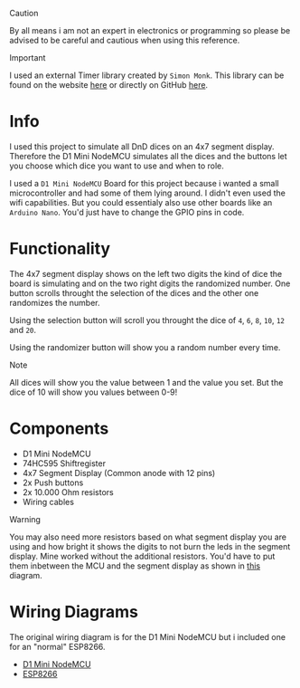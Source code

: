 > [!Caution]
> By all means i am not an expert in electronics or programming so please be advised to be careful and cautious when using this reference.

> [!Important]
> I used an external Timer library created by `Simon Monk`. This library can be found on the website [here](http://srmonk.blogspot.com/2012/01/arduino-timer-library.html) or directly on GitHub [here](https://github.com/JChristensen/Timer).

# Info
I used this project to simulate all DnD dices on an 4x7 segment display.
Therefore the D1 Mini NodeMCU simulates all the dices and the buttons let you choose which dice you want to use and when to role.

I used a `D1 Mini NodeMCU` Board for this project because i wanted a small microcontroller and had some of them lying around. I didn't even used the wifi capabilities. But you could essentialy also use other boards like an `Arduino Nano`. You'd just have to change the GPIO pins in code.

# Functionality
The 4x7 segment display shows on the left two digits the kind of dice the board is simulating and on the two right digits the randomized number.
One button scrolls throught the selection of the dices and the other one randomizes the number.

Using the selection button will scroll you throught the dice of `4`, `6`, `8`, `10`, `12` and `20`.

Using the randomizer button will show you a random number every time.

> [!Note]
> All dices will show you the value between 1 and the value you set. But the dice of 10 will show you values between 0-9!

# Components
- D1 Mini NodeMCU
- 74HC595 Shiftregister
- 4x7 Segment Display (Common anode with 12 pins)
- 2x Push buttons
- 2x 10.000 Ohm resistors
- Wiring cables

> [!Warning]
> You may also need more resistors based on what segment display you are using and how bright it shows the digits to not burn the leds in the segment display. Mine worked without the additional resistors. You'd have to put them inbetween the MCU and the segment display as shown in [this](/pictures/ESP8266_WiringDiagram_Sketch.png) diagram.

# Wiring Diagrams
The original wiring diagram is for the D1 Mini NodeMCU but i included one for an "normal" ESP8266.

- [D1 Mini NodeMCU](/pictures/D1MiniNodeMCU_WiringDiagram.png)
- [ESP8266](/pictures/ESP8266_WiringDiagram_Sketch.png)